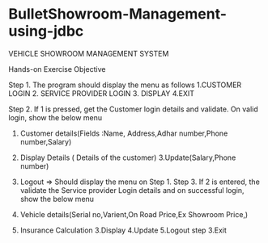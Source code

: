 # BulletShowroom-Management-using-jdbc
VEHICLE SHOWROOM MANAGEMENT SYSTEM




	


  
	
Hands-on Exercise Objective	
 	
Step 1. The program should display the menu as follows
1.CUSTOMER LOGIN
2. SERVICE PROVIDER LOGIN
3. DISPLAY
4.EXIT

Step 2. If 1 is pressed, get the Customer login details and validate. On valid login, show the below menu
1. Customer details(Fields :Name, Address,Adhar number,Phone number,Salary)
2. Display  Details ( Details of the customer)
3.Update(Salary,Phone number)
4. Logout => Should display the menu on Step 1. 
Step 3. If 2 is entered, the validate the Service provider Login details and on successful
login, show the below menu
1. Vehicle details(Serial no,Varient,On Road Price,Ex Showroom Price,)
 
2. Insurance Calculation
3.Display
4.Update
5.Logout
step 3.Exit



